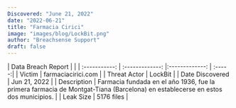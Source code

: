 ```yaml
---
Discovered: "June 21, 2022"
date: "2022-06-21"
title: "Farmacia Cirici"
image: "images/blog/LockBit.png"
author: "Breachsense Support"
draft: false
---
```


| Data Breach Report           |              | 
| :-----------: | :-------------:     |:-------------:    | :-----:|
| Victim      | farmaciacirici.com      | 
| Threat Actor      | LockBit      | 
| Date Discovered      | Jun 21, 2022      | 
| Description      | Farmacia fundada en el año 1936, fue la primera farmacia de Montgat-Tiana (Barcelona) en establecerse en estos dos municipios.      | 
| Leak Size      | 5176 files      | 

